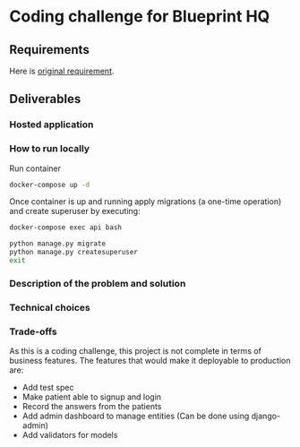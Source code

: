 # Coding challenge for Blueprint HQ

## Requirements

Here is [original requirement](https://github.com/blueprinthq/coding-challenge).

## Deliverables

### Hosted application

### How to run locally

Run container

```bash
docker-compose up -d
```

Once container is up and running apply migrations (a one-time operation) and create superuser by executing:

```bash
docker-compose exec api bash

python manage.py migrate
python manage.py createsuperuser
exit
```

### Description of the problem and solution

### Technical choices

### Trade-offs

As this is a coding challenge, this project is not complete in terms of business features.
The features that would make it deployable to production are:

- Add test spec
- Make patient able to signup and login
- Record the answers from the patients
- Add admin dashboard to manage entities (Can be done using django-admin)
- Add validators for models